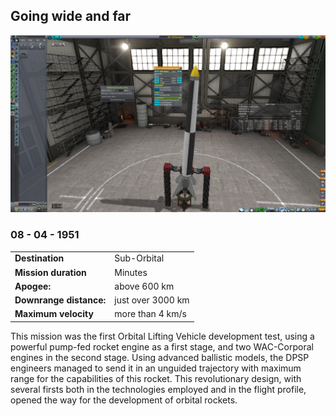 ## Going wide and far

![](downrange.jpg)
### 08 - 04 - 1951
|          |                |
|----------|----------------|
| **Destination** | Sub-Orbital |
| **Mission duration** | Minutes |
| **Apogee:**| above 600 km |
| **Downrange distance:** | just over 3000 km |
| **Maximum velocity** | more than 4 km/s |

This mission was the first Orbital Lifting Vehicle development test, using a powerful pump-fed rocket engine as a first stage, and two WAC-Corporal engines in the second stage.
Using advanced ballistic models, the DPSP engineers managed to send it in an unguided trajectory with maximum range for the capabilities of this rocket.
This revolutionary design, with several firsts both in the technologies employed and in the flight profile, opened the way for the development of orbital rockets.

